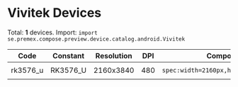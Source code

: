 # Vivitek Devices

Total: **1** devices. Import: `import se.premex.compose.preview.device.catalog.android.Vivitek`

| Code | Constant | Resolution | DPI | Compose Spec | Preview Usage |
|------|----------|------------|-----|-------------|---------------|
| rk3576_u | RK3576_U | 2160x3840 | 480 | `spec:width=2160px,height=3840px,dpi=480` | `@Preview(device = Vivitek.RK3576_U)` |

<!-- Generated automatically. Do not edit manually. -->
